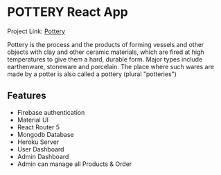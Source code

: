 # POTTERY React App

Project Link: [Pottery](https://pottery-7f291.firebaseapp.com/)

Pottery is the process and the products of forming vessels and other objects with clay and other ceramic materials, which are fired at high temperatures to give them a hard, durable form. Major types include earthenware, stoneware and porcelain. The place where such wares are made by a potter is also called a pottery (plural "potteries")

## Features

* Firebase authentication
* Material UI
* React Router 5
* Mongodb Database
* Heroku Server
* User Dashboard
* Admin Dashboard
* Admin can manage all Products & Order


